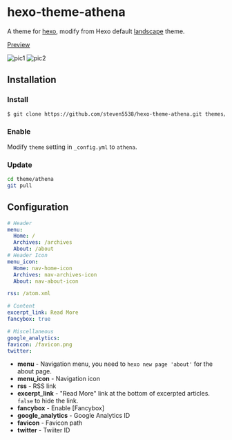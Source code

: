 # hexo-theme-athena

A theme for [hexo](http://hexo.io/), modify from Hexo default [landscape](https://github.com/hexojs/hexo-theme-landscape/) theme.

[Preview](http://steven5538.tw)

![pic1][pic1]
![pic2][pic2]

## Installation

### Install

``` bash
$ git clone https://github.com/steven5538/hexo-theme-athena.git themes/athena
```

### Enable

Modify `theme` setting in `_config.yml` to `athena`.

### Update

``` bash
cd theme/athena
git pull
```

## Configuration

``` yml
# Header
menu:
  Home: /
  Archives: /archives
  About: /about
# Header Icon
menu_icon:
  Home: nav-home-icon
  Archives: nav-archives-icon
  About: nav-about-icon

rss: /atom.xml

# Content
excerpt_link: Read More
fancybox: true

# Miscellaneous
google_analytics:
favicon: /favicon.png
twitter:
```

- **menu** - Navigation menu, you need to `hexo new page 'about'` for the about page.
- **menu_icon** - Navigation icon
- **rss** - RSS link
- **excerpt_link** - "Read More" link at the bottom of excerpted articles. `false` to hide the link.
- **fancybox** - Enable [Fancybox]
- **google_analytics** - Google Analytics ID
- **favicon** - Favicon path
- **twitter** - Twiiter ID

[pic1]: http://i.imgur.com/Z01sQij.png
[pic2]: http://i.imgur.com/jwbCNKA.png
